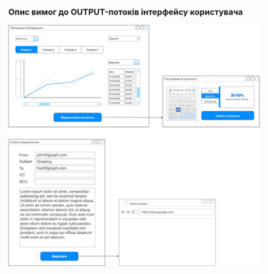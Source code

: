 ### Опис вимог до OUTPUT-потоків інтерфейсу користувача
![](https://github.com/oleksandrblazhko/ai204-ozarchuk/blob/ai204-ozarchuk_with_laboratory_work_3/1-SoftwareRequirements/1.4-FuncNonFuncRequirements/1.4.4-NFRUserInterfaceOUTPUT/NFRUserInterfaceOUTPUT.jpg)
